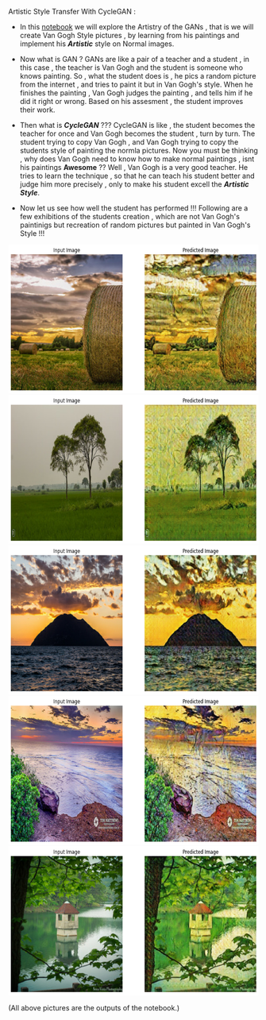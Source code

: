 Artistic Style Transfer With CycleGAN :

* In this [notebook](https://colab.research.google.com/drive/121NTaq0OX1BkjGccoRAn1dD1b1HIIWEl#scrollTo=a785SVuMtIzH) we will explore the Artistry of the GANs , that is we will create Van Gogh Style pictures , by learning from his paintings and implement his ***Artistic*** style on Normal images. 

* Now what is GAN ? GANs are like a pair of a teacher and a student , in this case , the teacher is Van Gogh and the student is someone who knows painting. So , what the student does is , he pics a random picture from the internet , and tries to paint it but in Van Gogh's style. When he finishes the painting , Van Gogh judges the painting , and tells him if he did it right or wrong. Based on his assesment , the student improves their work.

* Then what is ***CycleGAN*** ??? CycleGAN is like , the student becomes the teacher for once and Van Gogh becomes the student , turn by turn. The student trying to copy Van Gogh , and Van Gogh trying to copy the students style of painting the normla pictures. Now you must be thinking , why does Van Gogh need to know how to make normal paintings , isnt his paintings **Awesome** ?? Well , Van Gogh is a very good teacher. He tries to learn the technique , so that he can teach his student better and judge him more precisely , only to make his student excell the ***Artistic Style***.

* Now let us see how well the student has performed !!! Following are a few exhibitions of the students creation , which are not Van Gogh's paintinigs but recreation of random pictures but painted in Van Gogh's Style !!!

<img src="images/predicted1.png" height=300 width=600><img src="images/predicted2.png" height=300 width=600><img src="images/predicted3.png" height=300 width=600><img src="images/predicted4.png" height=300 width=600><img src="images/predicted5.png" height=300 width=600>


(All above pictures are the outputs of the notebook.)
